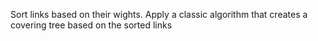 Sort links based on their wights.
Apply a classic algorithm that creates a covering tree based on the sorted links

